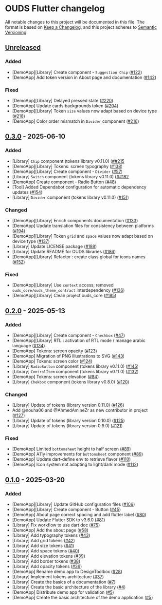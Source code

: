 # OUDS Flutter changelog

All notable changes to this project will be documented in this file.
The format is based on [Keep a Changelog](https://keepachangelog.com/en/1.0.0/),
and this project adheres to [Semantic Versioning](https://semver.org/spec/v2.0.0.html).

## [Unreleased](https://github.com/Orange-OpenSource/ouds-flutter/compare/0.3.0...develop)

### Added
- [DemoApp][Library] Create component - `Suggestion Chip` ([#122](https://github.com/Orange-OpenSource/ouds-flutter/issues/122))
- [DemoApp] Add token version in About page and documentation ([#142](https://github.com/Orange-OpenSource/ouds-flutter/issues/#142))

### Fixed

- [DemoApp][Library] Delayed pressed state ([#220](https://github.com/Orange-OpenSource/ouds-flutter/issues/220))
- [DemoApp] Update cards backgrounds token ([#204](https://github.com/Orange-OpenSource/ouds-flutter/issues/204))
- [DemoApp][Library] Token `size` values now adapt based on device type ([#218](https://github.com/Orange-OpenSource/ouds-flutter/issues/218))
- [DemoApp] Color order mismatch in `Divider` component ([#216](https://github.com/Orange-OpenSource/ouds-flutter/issues/216))

## [0.3.0](https://github.com/Orange-OpenSource/ouds-flutter/compare/0.2.0...0.3.0) - 2025-06-10

### Added
- [Library] `Chip` component (tokens library v0.11.0) ([##215](https://github.com/Orange-OpenSource/ouds-flutter/issues/#215)
- [DemoApp][Library] Tokens: screen typography ([#138](https://github.com/Orange-OpenSource/ouds-flutter/issues/138))
- [DemoApp][Library] Create component - `Divider` ([#57](https://github.com/Orange-OpenSource/ouds-flutter/issues/57))
- [Library] `Switch` component (tokens library v0.11.0) ([##182](https://github.com/Orange-OpenSource/ouds-flutter/issues/#182)
- [DemoApp] Create component - Radio Button ([#48](https://github.com/Orange-OpenSource/ouds-flutter/issues/48))
- [Tool] Added Dependabot configuration for automatic dependency updates ([#154](https://github.com/Orange-OpenSource/ouds-flutter/issues/154))
- [Library] `Divider` component (tokens library v0.11.0) ([#151](https://github.com/Orange-OpenSource/ouds-flutter/issues/151))

### Changed
- [DemoApp][Library] Enrich components documentation ([#133](https://github.com/Orange-OpenSource/ouds-flutter/issues/133))
- [DemoApp] Update translation files for consistency between platforms ([#194](https://github.com/Orange-OpenSource/ouds-flutter/issues/194))
- [DemoApp][Library] Token `grid` and `space` values now adapt based on device type ([#137](https://github.com/Orange-OpenSource/ouds-flutter/issues/137))
- [Library] Update LICENSE package ([#188](https://github.com/Orange-OpenSource/ouds-flutter/issues/188))
- [Library] Update README for OUDS libraries ([#186](https://github.com/Orange-OpenSource/ouds-flutter/issues/186))
- [DemoApp][Library] Refactor : create class global for icons names ([#152](https://github.com/Orange-OpenSource/ouds-flutter/issues/152))

### Fixed

- [DemoApp][Library] Use `context` access; removed `ouds_core/ouds_theme_contract` interdependency ([#136](https://github.com/Orange-OpenSource/ouds-flutter/issues/136))
- [DemoApp][Library] Clean project ouds_core ([#185](https://github.com/Orange-OpenSource/ouds-flutter/issues/185))

## [0.2.0](https://github.com/Orange-OpenSource/ouds-flutter/compare/0.1.0...0.2.0) - 2025-05-13

### Added

- [DemoApp][Library] Create component - `Checkbox` ([#47](https://github.com/Orange-OpenSource/ouds-flutter/issues/47))
- [DemoApp][Library] RTL : activation of RTL mode / manage arabic language ([#134](https://github.com/Orange-OpenSource/ouds-flutter/issues/134))
- [DemoApp] Tokens: screen opacity ([#123](https://github.com/Orange-OpenSource/ouds-flutter/issues/84))
- [DemoApp] Migration of PNG Illustrations to SVG ([#143](https://github.com/Orange-OpenSource/ouds-flutter/issues/143))
- [DemoApp] Tokens: screen color ([#124](https://github.com/Orange-OpenSource/ouds-flutter/issues/124))
- [Library] `RadioButton` component (tokens library v0.11.0) ([#145](https://github.com/Orange-OpenSource/ouds-flutter/issues/145))
- [Library] `ControlItem` component (tokens library v0.11.0) ([#132](https://github.com/Orange-OpenSource/ouds-flutter/issues/132))
- [DemoApp] Tokens: screen elevation ([#84](https://github.com/Orange-OpenSource/ouds-flutter/issues/84))
- [Library] `Chekbox` component (tokens library v0.8.0) ([#120](https://github.com/Orange-OpenSource/ouds-flutter/issues/120))

### Changed

- [Library] Update of tokens (library version 0.11.0) ([#126](https://github.com/Orange-OpenSource/ouds-flutter/issues/126))
- Add @nouha06 and @AhmedAmineZr as new contributor in project ([#127](https://github.com/Orange-OpenSource/ouds-flutter/issues/127))
- [Library] Update of tokens (library version 0.10.0) ([#125](https://github.com/Orange-OpenSource/ouds-flutter/issues/125))
- [Library] Update of tokens (library version 0.9.0) ([#121](https://github.com/Orange-OpenSource/ouds-flutter/issues/121))

### Fixed

- [DemoApp] Limited `bottomsheet` height to half screen ([#89](https://github.com/Orange-OpenSource/ouds-flutter/issues/89))
- [DemoApp] A11y improvements for `bottomsheet` component ([#89](https://github.com/Orange-OpenSource/ouds-flutter/issues/89))
- [DemoApp] Update dart-define env to retrieve flavor ([#110](https://github.com/Orange-OpenSource/ouds-flutter/issues/110))
- [DemoApp] Icon system not adapting to light/dark mode ([#112](https://github.com/Orange-OpenSource/ouds-flutter/issues/112))

## [0.1.0](https://github.com/Orange-OpenSource/ouds-flutter/compare/0.0.0...0.1.0) - 2025-03-20

### Added

- [DemoApp][Library] Update GitHub configuration files ([#106](https://github.com/Orange-OpenSource/ouds-flutter/issues/106))
- [DemoApp][Library] Create component - Button ([#45](https://github.com/Orange-OpenSource/ouds-flutter/issues/45))
- [DemoApp] About page correct spacing and add flutter label ([#80](https://github.com/Orange-OpenSource/ouds-flutter/issues/80))
- [DemoApp] Update Flutter SDK to v3.6.0 ([#81](https://github.com/Orange-OpenSource/ouds-flutter/issues/81))
- [Library] Fix workflow to use dart doc ([#75](https://github.com/Orange-OpenSource/ouds-flutter/issues/75))
- [DemoApp] Add the about page ([#58](https://github.com/Orange-OpenSource/ouds-flutter/issues/58))
- [Library] Add typography tokens ([#43](https://github.com/Orange-OpenSource/ouds-flutter/issues/43))
- [Library] Add grid tokens ([#42](https://github.com/Orange-OpenSource/ouds-flutter/issues/42))
- [Library] Add size tokens ([#41](https://github.com/Orange-OpenSource/ouds-flutter/issues/41))
- [Library] Add space tokens ([#40](https://github.com/Orange-OpenSource/ouds-flutter/issues/40))
- [Library] Add elevation tokens ([#39](https://github.com/Orange-OpenSource/ouds-flutter/issues/39))
- [Library] Add border tokens ([#38](https://github.com/Orange-OpenSource/ouds-flutter/issues/38))
- [Library] Add opacity tokens ([#36](https://github.com/Orange-OpenSource/ouds-flutter/issues/36))
- [DemoApp] Rename demo app to DesignToolbox ([#28](https://github.com/Orange-OpenSource/ouds-flutter/issues/28))
- [Library] Implement tokens architecture ([#37](https://github.com/Orange-OpenSource/ouds-flutter/issues/37))
- [Library] Create the basics of a documentation ([#7](https://github.com/Orange-OpenSource/ouds-flutter/issues/7))
- [Library] Create the basic architecture of the library ([#4](https://github.com/Orange-OpenSource/ouds-flutter/issues/4))
- [DemoApp] Distribute demo app for validation ([#5](https://github.com/Orange-OpenSource/ouds-flutter/issues/13))
- [DemoApp] Create the basic architecture of the demo application ([#5](https://github.com/Orange-OpenSource/ouds-flutter/issues/5))
